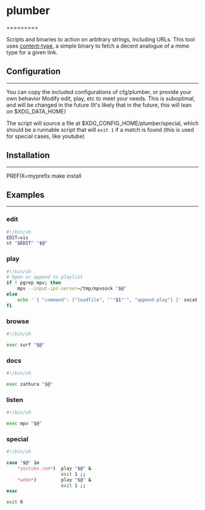 # plumber
=========

Scripts and binaries to action on arbitrary strings, including URLs.
This tool uses [content-type](https://github.com/halfwit/content-type), a simple binary to fetch a decent analogue of a mime type for a given link.

## Configuration
---------------

You can copy the included configurations of cfg/plumber, or provide your own behavior
Modify edit, play, etc to meet your needs. This is suboptimal, and will be changed in the future
(It's likely that in the future, this will lean on $XDG\_DATA\_HOME)

The script will source a file at $XDG_CONFIG_HOME/plumber/special, which should be a runnable script that will `exit 1` if a match is found (this is used for special cases, like youtube)

## Installation
--------------

PREFIX=myprefix make install

## Examples
----------

### edit
```sh
#!/bin/sh
EDIT=vis
st "$EDIT" "$@"
```

### play
```sh
#!/bin/sh
# Open or append to playlist
if ! pgrep mpv; then
	mpv --input-ipc-server=/tmp/mpvsock "$@"
else
	echo ' { "command": ["loadfile", "'"$1"'", "append-play"] }' socat - /tmp/mpvsock
fi
```

### browse
```sh
#!/bin/sh

exec surf "$@"
```

### docs
```sh
#!/bin/sh

exec zathura "$@"
```

### listen
```sh
#!/bin/sh

exec mpv "$@"
```

### special
```sh
#!/bin/sh

case "$@" in
	*youtube.com*)	play "$@" &
					exit 1 ;;
	*webm*)			play "$@" &
					exit 1 ;;
esac

exit 0
